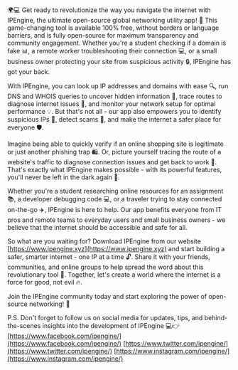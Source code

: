 🌍💻 Get ready to revolutionize the way you navigate the internet with IPEngine, the ultimate open-source global networking utility app! 🚀 This game-changing tool is available 100% free, without borders or language barriers, and is fully open-source for maximum transparency and community engagement. Whether you're a student checking if a domain is fake 📊, a remote worker troubleshooting their connection 💻, or a small business owner protecting your site from suspicious activity 🔒, IPEngine has got your back.

With IPEngine, you can look up IP addresses and domains with ease 🔍, run DNS and WHOIS queries to uncover hidden information 📰, trace routes to diagnose internet issues 🚗, and monitor your network setup for optimal performance 💡. But that's not all - our app also empowers you to identify suspicious IPs 👀, detect scams 🔴, and make the internet a safer place for everyone 🛡️.

Imagine being able to quickly verify if an online shopping site is legitimate or just another phishing trap 🛍️. Or, picture yourself tracing the route of a website's traffic to diagnose connection issues and get back to work 💼. That's exactly what IPEngine makes possible - with its powerful features, you'll never be left in the dark again 🔦.

Whether you're a student researching online resources for an assignment 📚, a developer debugging code 💻, or a traveler trying to stay connected on-the-go ✈️, IPEngine is here to help. Our app benefits everyone from IT pros and remote teams to everyday users and small business owners - we believe that the internet should be accessible and safe for all.

So what are you waiting for? Download IPEngine from our website [https://www.ipengine.xyz](https://www.ipengine.xyz) and start building a safer, smarter internet - one IP at a time 🔓. Share it with your friends, communities, and online groups to help spread the word about this revolutionary tool 💬. Together, let's create a world where the internet is a force for good, not evil 🔥.

Join the IPEngine community today and start exploring the power of open-source networking! 🌟

P.S. Don't forget to follow us on social media for updates, tips, and behind-the-scenes insights into the development of IPEngine 💻👉 [https://www.facebook.com/ipengine/](https://www.facebook.com/ipengine/) [https://www.twitter.com/ipengine/](https://www.twitter.com/ipengine/) [https://www.instagram.com/ipengine/](https://www.instagram.com/ipengine/)